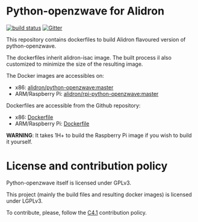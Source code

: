 Python-openzwave for Alidron
============================

[![build status](https://git.tinigrifi.org/ci/projects/5/status.png?ref=master)](https://git.tinigrifi.org/ci/projects/5?ref=master) [![Gitter](https://badges.gitter.im/gitterHQ/gitter.svg)](https://gitter.im/Alidron/talk)

This repository contains dockerfiles to build Alidron flavoured version of python-openzwave.

The dockerfiles inherit alidron-isac image. The built process il also customized to minimize the size of the resulting image.

The Docker images are accessibles on:
* x86: [alidron/python-openzwave:master](https://hub.docker.com/r/alidron/python-openzwave/)
* ARM/Raspberry Pi: [alidron/rpi-python-openzwave:master](https://hub.docker.com/r/alidron/rpi-python-openzwave/)

Dockerfiles are accessible from the Github repository:
* x86: [Dockerfile](https://github.com/Alidron/python-openzwave/blob/master/python-openzwave:master/Dockerfile)
* ARM/Raspberry Pi: [Dockerfile](https://github.com/Alidron/python-openzwave/tree/master/rpi-python-openzwave:master/Dockerfile)


**WARNING**: It takes 1H+ to build the Raspberry Pi image if you wish to build it yourself.


License and contribution policy
===============================

Python-openzwave itself is licensed under GPLv3.

This project (mainly the build files and resulting docker images) is licensed under LGPLv3.

To contribute, please, follow the [C4.1](http://rfc.zeromq.org/spec:22) contribution policy.


